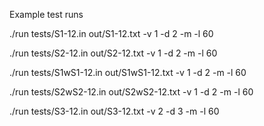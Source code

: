 Example test runs

./run tests/S1-12.in out/S1-12.txt -v 1 -d 2 -m -l 60

./run tests/S2-12.in out/S2-12.txt -v 1 -d 2 -m -l 60

./run tests/S1wS1-12.in out/S1wS1-12.txt -v 1 -d 2 -m -l 60

./run tests/S2wS2-12.in out/S2wS2-12.txt -v 1 -d 2 -m -l 60

./run tests/S3-12.in out/S3-12.txt -v 2 -d 3 -m -l 60
